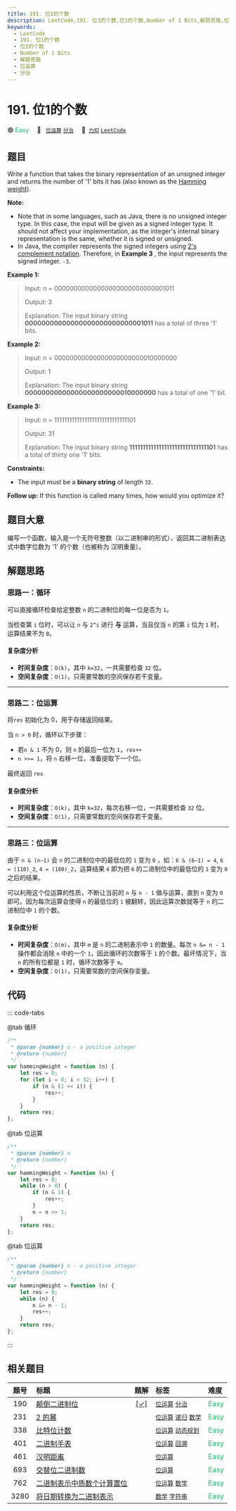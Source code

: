 ```yaml
---
title: 191. 位1的个数
description: LeetCode,191. 位1的个数,位1的个数,Number of 1 Bits,解题思路,位运算,分治
keywords:
  - LeetCode
  - 191. 位1的个数
  - 位1的个数
  - Number of 1 Bits
  - 解题思路
  - 位运算
  - 分治
---
```


# 191. 位1的个数

🟢 <font color=#15bd66>Easy</font>&emsp; 🔖&ensp; [`位运算`](/tag/bit-manipulation.md) [`分治`](/tag/divide-and-conquer.md)&emsp; 🔗&ensp;[`力扣`](https://leetcode.cn/problems/number-of-1-bits) [`LeetCode`](https://leetcode.com/problems/number-of-1-bits)

## 题目

Write a function that takes the binary representation of an unsigned integer
and returns the number of '1' bits it has (also known as the [Hamming
weight](http://en.wikipedia.org/wiki/Hamming_weight)).

**Note:**

- Note that in some languages, such as Java, there is no unsigned integer type. In this case, the input will be given as a signed integer type. It should not affect your implementation, as the integer's internal binary representation is the same, whether it is signed or unsigned.
- In Java, the compiler represents the signed integers using [2's complement notation](https://en.wikipedia.org/wiki/Two%27s_complement). Therefore, in **Example 3** , the input represents the signed integer. `-3`.

**Example 1:**

> Input: n = 00000000000000000000000000001011
>
> Output: 3
>
> Explanation: The input binary string **00000000000000000000000000001011** has a total of three '1' bits.

**Example 2:**

> Input: n = 00000000000000000000000010000000
>
> Output: 1
>
> Explanation: The input binary string **00000000000000000000000010000000** has a total of one '1' bit.

**Example 3:**

> Input: n = 11111111111111111111111111111101
>
> Output: 31
>
> Explanation: The input binary string **11111111111111111111111111111101** has a total of thirty one '1' bits.

**Constraints:**

- The input must be a **binary string** of length `32`.

**Follow up:** If this function is called many times, how would you optimize
it?

## 题目大意

编写一个函数，输入是一个无符号整数（以二进制串的形式），返回其二进制表达式中数字位数为 '1' 的个数（也被称为 汉明重量）。

## 解题思路

### 思路一：循环

可以直接循环检查给定整数 `n` 的二进制位的每一位是否为 `1`。

当检查第 `i` 位时，可以让 `n` 与 `2^i` 进行 **与** 运算，当且仅当 `n` 的第 `i` 位为 `1` 时，运算结果不为 `0`。

#### 复杂度分析

- **时间复杂度**：`O(k)`，其中 `k=32`，一共需要检查 `32` 位。
- **空间复杂度**：`O(1)`，只需要常数的空间保存若干变量。

---

### 思路二：位运算

将`res` 初始化为 0，用于存储返回结果。

当 `n > 0` 时，循环以下步骤：

- 若`n & 1` 不为 0，则 `n` 的最后一位为 `1`，`res++`
- `n >>= 1`，将 `n` 右移一位，准备提取下一个位。

最终返回 `res`

#### 复杂度分析

- **时间复杂度**：`O(k)`，其中 `k=32`，每次右移一位，一共需要检查 `32` 位。
- **空间复杂度**：`O(1)`，只需要常数的空间保存若干变量。

---

### 思路三：位运算

由于 `n & (n−1)` 会 `n` 的二进制位中的最低位的 `1` 变为 `0` ，如：`6 & (6−1) = 4`, `6 = (110)_2`, `4 = (100)_2`，运算结果 `4` 即为把 `6` 的二进制位中的最低位的 `1` 变为 `0` 之后的结果。

可以利用这个位运算的性质，不断让当前的 `n` 与 `n - 1` 做与运算，直到 `n` 变为 `0` 即可。因为每次运算会使得 `n` 的最低位的 `1` 被翻转，因此运算次数就等于 `n` 的二进制位中 `1` 的个数。

#### 复杂度分析

- **时间复杂度**：`O(m)`，其中 `m` 是 `n` 的二进制表示中 `1` 的数量。每次 `n &= n - 1` 操作都会消除 `n` 中的一个 `1`，因此循环的次数等于 `1` 的个数。最坏情况下，当 `n` 的所有位都是 `1` 时，循环次数等于 `m`。
- **空间复杂度**：`O(1)`，只需要常数的空间保存变量。

## 代码

::: code-tabs

@tab 循环

```javascript
/**
 * @param {number} n - a positive integer
 * @return {number}
 */
var hammingWeight = function (n) {
	let res = 0;
	for (let i = 0; i < 32; i++) {
		if (n & (1 << i)) {
			res++;
		}
	}
	return res;
};
```

@tab 位运算

```javascript
/**
 * @param {number} n
 * @return {number}
 */
var hammingWeight = function (n) {
	let res = 0;
	while (n > 0) {
		if (n & 1) {
			res++;
		}
		n = n >> 1;
	}
	return res;
};
```

@tab 位运算

```javascript
/**
 * @param {number} n - a positive integer
 * @return {number}
 */
var hammingWeight = function (n) {
	let res = 0;
	while (n) {
		n &= n - 1;
		res++;
	}
	return res;
};
```

:::

## 相关题目

<!-- prettier-ignore -->
| 题号 | 标题 | 题解 | 标签 | 难度 |
| :------: | :------ | :------: | :------ | :------ |
| 190 | [颠倒二进制位](https://leetcode.com/problems/reverse-bits) | [[✓]](/problem/0190.md) |  [`位运算`](/tag/bit-manipulation.md) [`分治`](/tag/divide-and-conquer.md) | <font color=#15bd66>Easy</font> |
| 231 | [2 的幂](https://leetcode.com/problems/power-of-two) |  |  [`位运算`](/tag/bit-manipulation.md) [`递归`](/tag/recursion.md) [`数学`](/tag/math.md) | <font color=#15bd66>Easy</font> |
| 338 | [比特位计数](https://leetcode.com/problems/counting-bits) |  |  [`位运算`](/tag/bit-manipulation.md) [`动态规划`](/tag/dynamic-programming.md) | <font color=#15bd66>Easy</font> |
| 401 | [二进制手表](https://leetcode.com/problems/binary-watch) |  |  [`位运算`](/tag/bit-manipulation.md) [`回溯`](/tag/backtracking.md) | <font color=#15bd66>Easy</font> |
| 461 | [汉明距离](https://leetcode.com/problems/hamming-distance) |  |  [`位运算`](/tag/bit-manipulation.md) | <font color=#15bd66>Easy</font> |
| 693 | [交替位二进制数](https://leetcode.com/problems/binary-number-with-alternating-bits) |  |  [`位运算`](/tag/bit-manipulation.md) | <font color=#15bd66>Easy</font> |
| 762 | [二进制表示中质数个计算置位](https://leetcode.com/problems/prime-number-of-set-bits-in-binary-representation) |  |  [`位运算`](/tag/bit-manipulation.md) [`数学`](/tag/math.md) | <font color=#15bd66>Easy</font> |
| 3280 | [将日期转换为二进制表示](https://leetcode.com/problems/convert-date-to-binary) |  |  [`数学`](/tag/math.md) [`字符串`](/tag/string.md) | <font color=#15bd66>Easy</font> |